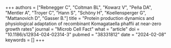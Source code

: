 +++
authors = ["Rebnegger C", "Coltman BL", "Kowarz V", "Peña DA", "Mentler A", "Troyer C", "Hann S", "Schöny H", "Koellensperger G", "Mattanovich D", "Gasser B."]
title = "Protein production dynamics and physiological adaptation of recombinant Komagataella phaffii at near-zero growth rates"
journal = "Microb Cell Fact"
what = "article"
doi = "10.1186/s12934-024-02314-3"
pubmed = "38331812"
date = "2024-02-08"
keywords = []
+++

